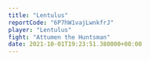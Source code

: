```yaml
---
title: "Lentulus"
reportCode: "6P7hW1vajLwnkfrJ"
player: "Lentulus"
fight: "Attumen the Huntsman"
date: 2021-10-01T19:23:51.380000+00:00
---
```

